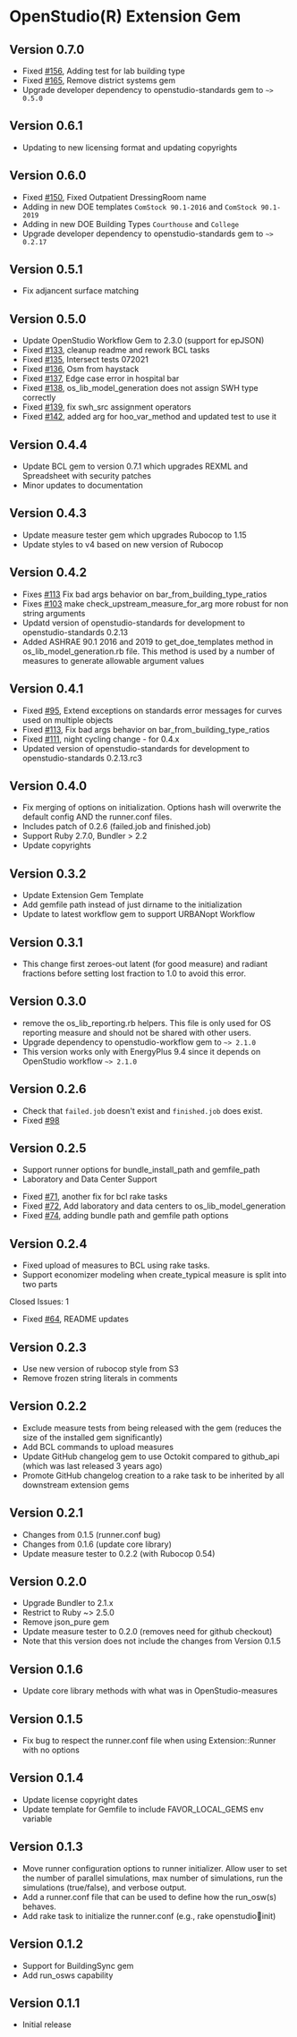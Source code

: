 # OpenStudio(R) Extension Gem

## Version 0.7.0

* Fixed [#156]( https://github.com/NREL/openstudio-extension-gem/pull/156 ), Adding test for lab building type
* Fixed [#165]( https://github.com/NREL/openstudio-extension-gem/pull/165 ), Remove district systems gem
* Upgrade developer dependency to openstudio-standards gem to `~> 0.5.0`

## Version 0.6.1

* Updating to new licensing format and updating copyrights

## Version 0.6.0

* Fixed [#150]( https://github.com/NREL/openstudio-extension-gem/pull/150 ), Fixed Outpatient DressingRoom name
* Adding in new DOE templates `ComStock 90.1-2016` and `ComStock 90.1-2019`
* Adding in new DOE Building Types `Courthouse` and `College`
* Upgrade developer dependency to openstudio-standards gem to `~> 0.2.17`

## Version 0.5.1

* Fix adjancent surface matching 

## Version 0.5.0

* Update OpenStudio Workflow Gem to 2.3.0 (support for epJSON)
* Fixed [#133]( https://github.com/NREL/openstudio-extension-gem/pull/133 ), cleanup readme and rework BCL tasks
* Fixed [#135]( https://github.com/NREL/openstudio-extension-gem/pull/135 ), Intersect tests 072021
* Fixed [#136]( https://github.com/NREL/openstudio-extension-gem/pull/136 ), Osm from haystack
* Fixed [#137]( https://github.com/NREL/openstudio-extension-gem/issues/137 ), Edge case error in hospital bar
* Fixed [#138]( https://github.com/NREL/openstudio-extension-gem/issues/138 ), os_lib_model_generation does not assign SWH type correctly
* Fixed [#139]( https://github.com/NREL/openstudio-extension-gem/pull/139 ), fix swh_src assignment operators
* Fixed [#142]( https://github.com/NREL/openstudio-extension-gem/pull/142 ), added arg for hoo_var_method and updated test to use it

## Version 0.4.4

* Update BCL gem to version 0.7.1 which upgrades REXML and Spreadsheet with security patches
* Minor updates to documentation

## Version 0.4.3

* Update measure tester gem which upgrades Rubocop to 1.15
* Update styles to v4 based on new version of Rubocop

## Version 0.4.2

* Fixes [#113](https://github.com/NREL/openstudio-extension-gem/issues/113) Fix bad args behavior on bar_from_building_type_ratios
* Fixes [#103](https://github.com/NREL/openstudio-extension-gem/issues/103) make check_upstream_measure_for_arg more robust for non string arguments
* Updatd version of openstudio-standards for development to openstudio-standards 0.2.13
* Added ASHRAE 90.1 2016 and 2019 to get_doe_templates method in os_lib_model_generation.rb file. This method is used by a number of measures to generate allowable argument values

## Version 0.4.1

* Fixed [#95]( https://github.com/NREL/openstudio-extension-gem/issues/95 ), Extend exceptions on standards error messages for curves used on multiple objects
* Fixed [#113]( https://github.com/NREL/openstudio-extension-gem/issues/113 ), Fix bad args behavior on bar_from_building_type_ratios
* Fixed [#111]( https://github.com/NREL/openstudio-extension-gem/pull/111 ), night cycling change - for 0.4.x
* Updated version of openstudio-standards for development to openstudio-standards 0.2.13.rc3	

## Version 0.4.0

* Fix merging of options on initialization. Options hash will overwrite the default config AND the runner.conf files.
* Includes patch of 0.2.6 (failed.job and finished.job)
* Support Ruby 2.7.0, Bundler > 2.2
* Update copyrights

## Version 0.3.2

* Update Extension Gem Template
* Add gemfile path instead of just dirname to the initialization
* Update to latest workflow gem to support URBANopt Workflow

## Version 0.3.1

* This change first zeroes-out latent (for good measure) and radiant fractions before setting lost fraction to 1.0 to avoid this error.

## Version 0.3.0

* remove the os_lib_reporting.rb helpers. This file is only used for OS reporting measure and should not be shared with other users.
* Upgrade dependency to openstudio-workflow gem to `~> 2.1.0`
* This version works only with EnergyPlus 9.4 since it depends on OpenStudio workflow `~> 2.1.0`

## Version 0.2.6

- Check that `failed.job` doesn't exist and `finished.job` does exist.
- Fixed [#98](https://github.com/NREL/openstudio-extension-gem/issues/98)

## Version 0.2.5

* Support runner options for bundle_install_path and gemfile_path
* Laboratory and Data Center Support

- Fixed [#71]( https://github.com/NREL/openstudio-extension-gem/pull/71 ), another fix for bcl rake tasks
- Fixed [#72]( https://github.com/NREL/openstudio-extension-gem/pull/72 ), Add laboratory and data centers to os_lib_model_generation
- Fixed [#74]( https://github.com/NREL/openstudio-extension-gem/pull/74 ), adding bundle path and gemfile path options

## Version 0.2.4

* Fixed upload of measures to BCL using rake tasks.
* Support economizer modeling when create_typical measure is split into two parts

Closed Issues: 1
- Fixed [#64]( https://github.com/NREL/openstudio-extension-gem/issues/64 ), README updates

## Version 0.2.3

* Use new version of rubocop style from S3
* Remove frozen string literals in comments

## Version 0.2.2

* Exclude measure tests from being released with the gem (reduces the size of the installed gem significantly)
* Add BCL commands to upload measures
* Update GitHub changelog gem to use Octokit compared to github_api (which was last released 3 years ago)
* Promote GitHub changelog creation to a rake task to be inherited by all downstream extension gems

## Version 0.2.1

* Changes from 0.1.5 (runner.conf bug)
* Changes from 0.1.6 (update core library)
* Update measure tester to 0.2.2 (with Rubocop 0.54)

## Version 0.2.0

* Upgrade Bundler to 2.1.x
* Restrict to Ruby ~> 2.5.0
* Remove json_pure gem
* Update measure tester to 0.2.0 (removes need for github checkout)
* Note that this version does not include the changes from Version 0.1.5

## Version 0.1.6

* Update core library methods with what was in OpenStudio-measures

## Version 0.1.5

* Fix bug to respect the runner.conf file when using Extension::Runner with no options

## Version 0.1.4

* Update license copyright dates
* Update template for Gemfile to include FAVOR_LOCAL_GEMS env variable
 
## Version 0.1.3

* Move runner configuration options to runner initializer. Allow user to set the number of parallel simulations, max number of simulations, run the simulations (true/false), and verbose output.
* Add a runner.conf file that can be used to define how the run_osw(s) behaves.
* Add rake task to initialize the runner.conf (e.g., rake openstudio:runner:init)

## Version 0.1.2

* Support for BuildingSync gem
* Add run_osws capability

## Version 0.1.1

* Initial release
